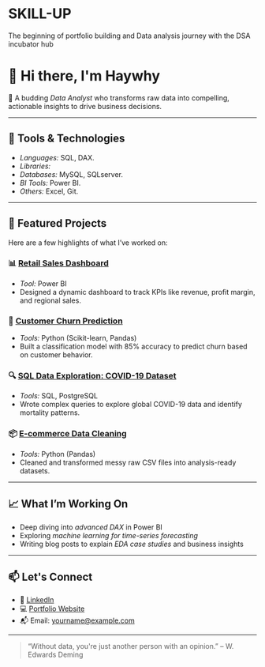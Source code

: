 # SKILL-UP
The beginning of portfolio building and Data analysis journey with the DSA incubator hub 

# 👋 Hi there, I'm Haywhy

🎯 A budding *Data Analyst* who transforms raw data into compelling, actionable insights to drive business decisions.

---

## 🧰 Tools & Technologies

- *Languages:* SQL, DAX.
- *Libraries:* 
- *Databases:* MySQL, SQLserver.
- *BI Tools:* Power BI.
- *Others:* Excel, Git.

---

## 🚀 Featured Projects

Here are a few highlights of what I’ve worked on:

### 📊 [Retail Sales Dashboard](https://github.com/yourusername/retail-sales-dashboard)
- *Tool:* Power BI
- Designed a dynamic dashboard to track KPIs like revenue, profit margin, and regional sales.

### 🧠 [Customer Churn Prediction](https://github.com/yourusername/churn-prediction)
- *Tools:* Python (Scikit-learn, Pandas)
- Built a classification model with 85% accuracy to predict churn based on customer behavior.

### 🔍 [SQL Data Exploration: COVID-19 Dataset](https://github.com/yourusername/sql-covid19-analysis)
- *Tools:* SQL, PostgreSQL
- Wrote complex queries to explore global COVID-19 data and identify mortality patterns.

### 📦 [E-commerce Data Cleaning](https://github.com/yourusername/ecommerce-data-cleaning)
- *Tools:* Python (Pandas)
- Cleaned and transformed messy raw CSV files into analysis-ready datasets.

---

## 📈 What I’m Working On

- Deep diving into *advanced DAX* in Power BI  
- Exploring *machine learning for time-series forecasting*  
- Writing blog posts to explain *EDA case studies* and business insights  

---

## 📫 Let's Connect

- 💼 [LinkedIn](https://www.linkedin.com/in/yourlinkedin)  
- 💻 [Portfolio Website](https://yourwebsite.com)  
- 📬 Email: yourname@example.com  

---

> “Without data, you're just another person with an opinion.” – W. Edwards Deming
